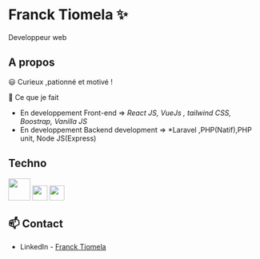 # Franck Tiomela  ✨

Developpeur web 


## A propos

😃 Curieux ,pationné et motivé !

💬 Ce que je fait

- En developpement Front-end  => *React JS, VueJs , tailwind CSS, Boostrap, Vanilla JS*
- En developpement Backend development =>  *Laravel ,PHP(Natif),PHP unit, Node JS(Express)



## Techno

<img height="44" src="http://blog.ippon.fr/content/images/2016/04/react-javascript.png" alt="" >
<img height="30" src="https://laravel.com/img/logomark.min.svg">
<img height="30" src="https://vuejs.org/images/logo.png">



## 📫 Contact

- LinkedIn - [Franck Tiomela](https://www.linkedin.com/in/francklin-tiomela-687693204/)
